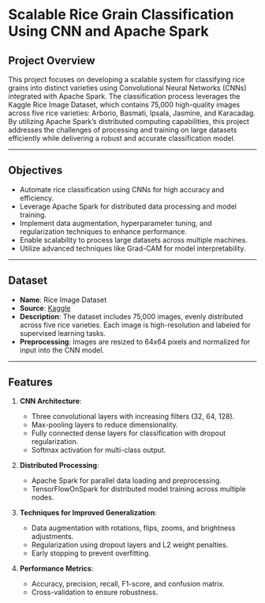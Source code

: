 
# Scalable Rice Grain Classification Using CNN and Apache Spark

## Project Overview
This project focuses on developing a scalable system for classifying rice grains into distinct varieties using Convolutional Neural Networks (CNNs) integrated with Apache Spark. The classification process leverages the Kaggle Rice Image Dataset, which contains 75,000 high-quality images across five rice varieties: Arborio, Basmati, Ipsala, Jasmine, and Karacadag. By utilizing Apache Spark’s distributed computing capabilities, this project addresses the challenges of processing and training on large datasets efficiently while delivering a robust and accurate classification model.

---

## Objectives
- Automate rice classification using CNNs for high accuracy and efficiency.
- Leverage Apache Spark for distributed data processing and model training.
- Implement data augmentation, hyperparameter tuning, and regularization techniques to enhance performance.
- Enable scalability to process large datasets across multiple machines.
- Utilize advanced techniques like Grad-CAM for model interpretability.

---

## Dataset
- **Name**: Rice Image Dataset  
- **Source**: [Kaggle](https://www.kaggle.com/datasets/muratkokludataset/rice-image-dataset/data)  
- **Description**: The dataset includes 75,000 images, evenly distributed across five rice varieties. Each image is high-resolution and labeled for supervised learning tasks.  
- **Preprocessing**: Images are resized to 64x64 pixels and normalized for input into the CNN model.

---

## Features
1. **CNN Architecture**:
   - Three convolutional layers with increasing filters (32, 64, 128).
   - Max-pooling layers to reduce dimensionality.
   - Fully connected dense layers for classification with dropout regularization.
   - Softmax activation for multi-class output.

2. **Distributed Processing**:
   - Apache Spark for parallel data loading and preprocessing.
   - TensorFlowOnSpark for distributed model training across multiple nodes.

3. **Techniques for Improved Generalization**:
   - Data augmentation with rotations, flips, zooms, and brightness adjustments.
   - Regularization using dropout layers and L2 weight penalties.
   - Early stopping to prevent overfitting.

4. **Performance Metrics**:
   - Accuracy, precision, recall, F1-score, and confusion matrix.
   - Cross-validation to ensure robustness.




